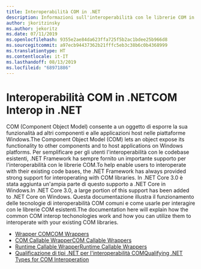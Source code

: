 ```yaml
---
title: Interoperabilità COM in .NET
description: Informazioni sull'interoperabilità con le librerie COM in .NET.
author: jkoritzinsky
ms.author: jekoritz
ms.date: 07/11/2019
ms.openlocfilehash: 9355e2ae84da623ffa725f5b2ac1bdee25b966d8
ms.sourcegitcommit: a97ecb94437362b21fffc5eb3c38b6c0b4368999
ms.translationtype: HT
ms.contentlocale: it-IT
ms.lasthandoff: 08/13/2019
ms.locfileid: "68971886"
---
```

# <a name="com-interop-in-net"></a><span data-ttu-id="8db92-103">Interoperabilità COM in .NET</span><span class="sxs-lookup"><span data-stu-id="8db92-103">COM Interop in .NET</span></span>

<span data-ttu-id="8db92-104">COM (Component Object Model) consente a un oggetto di esporre la sua funzionalità ad altri componenti e alle applicazioni host nelle piattaforme Windows.</span><span class="sxs-lookup"><span data-stu-id="8db92-104">The Component Object Model (COM) lets an object expose its functionality to other components and to host applications on Windows platforms.</span></span> <span data-ttu-id="8db92-105">Per semplificare per gli utenti l'interoperabilità con le codebase esistenti, .NET Framework ha sempre fornito un importante supporto per l'interoperabilità con le librerie COM.</span><span class="sxs-lookup"><span data-stu-id="8db92-105">To help enable users to interoperate with their existing code bases, the .NET Framework has always provided strong support for interoperating with COM libraries.</span></span> <span data-ttu-id="8db92-106">In .NET Core 3.0 è stata aggiunta un'ampia parte di questo supporto a .NET Core in Windows.</span><span class="sxs-lookup"><span data-stu-id="8db92-106">In .NET Core 3.0, a large portion of this support has been added to .NET Core on Windows.</span></span> <span data-ttu-id="8db92-107">Questa documentazione illustra il funzionamento delle tecnologie di interoperabilità COM comuni e come usarle per interagire con le librerie COM esistenti.</span><span class="sxs-lookup"><span data-stu-id="8db92-107">The documentation here will explain how the common COM interop techonologies work and how you can utilize them to interoperate with your existing COM libraries.</span></span>

- [<span data-ttu-id="8db92-108">Wrapper COM</span><span class="sxs-lookup"><span data-stu-id="8db92-108">COM Wrappers</span></span>](./com-wrappers.md)
- [<span data-ttu-id="8db92-109">COM Callable Wrapper</span><span class="sxs-lookup"><span data-stu-id="8db92-109">COM Callable Wrappers</span></span>](./com-callable-wrapper.md)
- [<span data-ttu-id="8db92-110">Runtime Callable Wrapper</span><span class="sxs-lookup"><span data-stu-id="8db92-110">Runtime Callable Wrappers</span></span>](./runtime-callable-wrapper.md)
- [<span data-ttu-id="8db92-111">Qualificazione di tipi .NET per l'interoperabilità COM</span><span class="sxs-lookup"><span data-stu-id="8db92-111">Qualifying .NET Types for COM Interoperation</span></span>](./qualify-net-types-for-interoperation.md)
